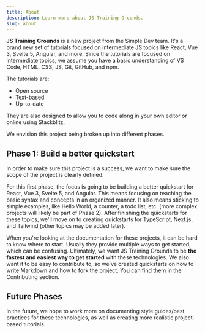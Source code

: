 ```yaml
---
title: About
description: Learn more about JS Training Grounds.
slug: about
---
```


**JS Training Grounds** is a new project from the Simple Dev team. It's a brand new set of tutorials focused on intermediate JS topics like React, Vue 3, Svelte 5, Angular, and more. Since the tutorials are focused on intermediate topics, we assume you have a basic understanding of VS Code, HTML, CSS, JS, Git, GitHub, and npm.

The tutorials are:

- Open source
- Text-based
- Up-to-date

They are also designed to allow you to code along in your own editor or online using Stackblitz.

We envision this project being broken up into different phases.

## Phase 1: Build a better quickstart

In order to make sure this project is a success, we want to make sure the scope of the project is clearly defined.

For this first phase, the focus is going to be building a better quickstart for React, Vue 3, Svelte 5, and Angular. This means focusing on teaching the basic syntax and concepts in an organized manner. It also means sticking to simple examples, like Hello World, a counter, a todo list, etc. (more complex projects will likely be part of Phase 2). After finishing the quickstarts for these topics, we'll move on to creating quickstarts for TypeScript, Next.js, and Tailwind (other topics may be added later).

When you're looking at the documentation for these projects, it can be hard to know where to start. Usually they provide multiple ways to get started, which can be confusing. Ultimately, we want JS Training Grounds to be **the fastest and easiest way to get started** with these technologies. We also want it to be easy to contribute to, so we've created quickstarts on how to write Markdown and how to fork the project. You can find them in the Contributing section.

## Future Phases

In the future, we hope to work more on documenting style guides/best practices for these technologies, as well as creating more realistic project-based tutorials.
